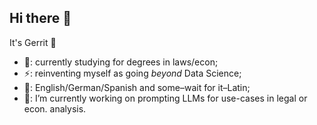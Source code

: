 ## Hi there 👋
It's Gerrit 🐘

- 📖: currently studying for degrees in laws/econ;
- ⚡: reinventing myself as going _beyond_ Data Science;
- 💬: English/German/Spanish and some–wait for it–Latin;
- 🔭: I’m currently working on prompting LLMs for use-cases in legal or econ. analysis.

<!--
**uberwach/uberwach** is a ✨ _special_ ✨ repository because its `README.md` (this file) appears on your GitHub profile.

Here are some ideas to get you started:

- 🔭 I’m currently working on ...
- 🌱 I’m currently learning ...
- 👯 I’m looking to collaborate on ...
- 🤔 I’m looking for help with ...
- 💬 Ask me about ...
- 📫 How to reach me: ...
- 😄 Pronouns: ...
- ⚡ Fun fact: ...
-->
